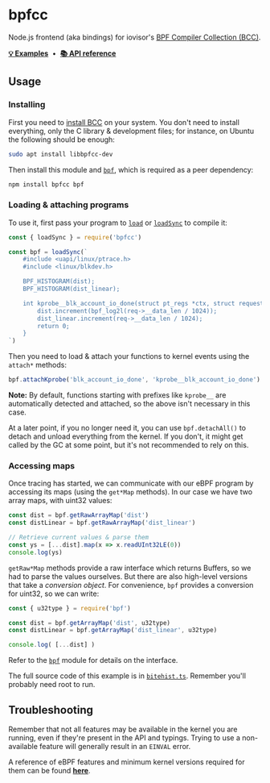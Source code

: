 # bpfcc

Node.js frontend (aka bindings) for iovisor's [BPF Compiler Collection (BCC)](https://github.com/iovisor/bcc).

**[💡 Examples](./examples)** &nbsp;•&nbsp; **[📚 API reference](https://bpfcc.alba.sh/docs/globals.html)**


## Usage

### Installing

First you need to [install BCC](https://github.com/iovisor/bcc/blob/master/INSTALL.md) on your system. You don't need to install everything, only the C library & development files; for instance, on Ubuntu the following should be enough:

~~~ bash
sudo apt install libbpfcc-dev
~~~

Then install this module and [`bpf`][], which is required as a peer dependency:

~~~ bash
npm install bpfcc bpf
~~~

### Loading & attaching programs

To use it, first pass your program to [`load`][] or [`loadSync`][] to compile it:

~~~ typescript
const { loadSync } = require('bpfcc')

const bpf = loadSync(`
    #include <uapi/linux/ptrace.h>
    #include <linux/blkdev.h>

    BPF_HISTOGRAM(dist);
    BPF_HISTOGRAM(dist_linear);

    int kprobe__blk_account_io_done(struct pt_regs *ctx, struct request *req) {
        dist.increment(bpf_log2l(req->__data_len / 1024));
        dist_linear.increment(req->__data_len / 1024);
        return 0;
    }
`)
~~~

Then you need to load & attach your functions to kernel events using
the `attach*` methods:

~~~ typescript
bpf.attachKprobe('blk_account_io_done', 'kprobe__blk_account_io_done')
~~~

**Note:** By default, functions starting with prefixes like `kprobe__` are automatically detected and attached, so the above isn't necessary in this case.

At a later point, if you no longer need it, you can use `bpf.detachAll()` to detach and unload everything from the kernel. If you don't, it might get called by the GC at some point, but it's not recommended to rely on this.

### Accessing maps

Once tracing has started, we can communicate with our eBPF program by accessing its maps (using the `get*Map` methods). In our case we have two array maps, with uint32 values:

~~~ typescript
const dist = bpf.getRawArrayMap('dist')
const distLinear = bpf.getRawArrayMap('dist_linear')

// Retrieve current values & parse them
const ys = [...dist].map(x => x.readUInt32LE(0))
console.log(ys)
~~~

`getRaw*Map` methods provide a raw interface which returns Buffers, so we had to parse the values ourselves. But there are also high-level versions that take a *conversion object*. For convenience, `bpf` provides a conversion for uint32, so we can write:

~~~ typescript
const { u32type } = require('bpf')

const dist = bpf.getArrayMap('dist', u32type)
const distLinear = bpf.getArrayMap('dist_linear', u32type)

console.log( [...dist] )
~~~

Refer to the [`bpf`][] module for details on the interface.

The full source code of this example is in [`bitehist.ts`](examples/bitehist.ts).
Remember you'll probably need root to run.


## Troubleshooting

Remember that not all features may be available in the kernel you are running, even if they're present in the API and typings. Trying to use a non-available feature will generally result in an `EINVAL` error.

A reference of eBPF features and minimum kernel versions required for them can be found **[here](https://github.com/iovisor/bcc/blob/master/docs/kernel-versions.md)**.



[`bpf`]: https://github.com/mildsunrise/node_bpf
[`loadSync`]: https://bpfcc.alba.sh/docs/globals.html#loadsync
[`load`]: https://bpfcc.alba.sh/docs/globals.html#load
